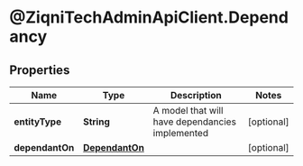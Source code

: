 # @ZiqniTechAdminApiClient.Dependancy

## Properties

Name | Type | Description | Notes
------------ | ------------- | ------------- | -------------
**entityType** | **String** | A model that will have dependancies implemented | [optional] 
**dependantOn** | [**DependantOn**](DependantOn.md) |  | [optional] 



